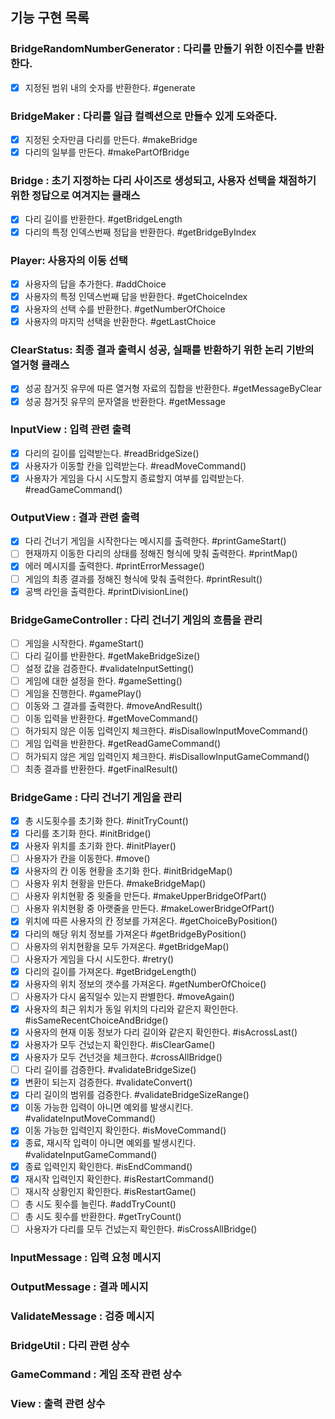 
## 기능 구현 목록

### BridgeRandomNumberGenerator : 다리를 만들기 위한 이진수를 반환한다.
- [x] 지정된 범위 내의 숫자를 반환한다. #generate

### BridgeMaker : 다리를 일급 컬렉션으로 만들수 있게 도와준다.
- [x] 지정된 숫자만큼 다리를 만든다. #makeBridge
- [x] 다리의 일부를 만든다. #makePartOfBridge

### Bridge : 초기 지정하는 다리 사이즈로 생성되고, 사용자 선택을 채점하기 위한 정답으로 여겨지는 클래스
- [x] 다리 길이를 반환한다. #getBridgeLength
- [x] 다리의 특정 인덱스번째 정답을 반환한다. #getBridgeByIndex

### Player: 사용자의 이동 선택
- [x] 사용자의 답을 추가한다. #addChoice
- [x] 사용자의 특정 인덱스번째 답을 반환한다. #getChoiceIndex
- [x] 사용자의 선택 수를 반환한다. #getNumberOfChoice
- [x] 사용자의 마지막 선택을 반환한다. #getLastChoice

### ClearStatus: 최종 결과 출력시 성공, 실패를 반환하기 위한 논리 기반의 열거형 클래스
- [x] 성공 참거짓 유무에 따른 열거형 자료의 집합을 반환한다. #getMessageByClear
- [x] 성공 참거짓 유무의 문자열을 반환한다. #getMessage

### InputView : 입력 관련 출력
- [x] 다리의 길이를 입력받는다. #readBridgeSize()
- [x] 사용자가 이동할 칸을 입력받는다. #readMoveCommand()
- [x] 사용자가 게임을 다시 시도할지 종료할지 여부를 입력받는다. #readGameCommand()

### OutputView : 결과 관련 출력
- [x] 다리 건너기 게임을 시작한다는 메시지를 출력한다. #printGameStart()
- [ ] 현재까지 이동한 다리의 상태를 정해진 형식에 맞춰 출력한다. #printMap()
- [x] 에러 메시지를 출력한다. #printErrorMessage()
- [ ] 게임의 최종 결과를 정해진 형식에 맞춰 출력한다. #printResult()
- [x] 공백 라인을 출력한다. #printDivisionLine()

### BridgeGameController : 다리 건너기 게임의 흐름을 관리
- [ ] 게임을 시작한다. #gameStart()
- [ ] 다리 길이를 반환한다. #getMakeBridgeSize()
- [ ] 설정 값을 검증한다. #validateInputSetting()
- [ ] 게임에 대한 설정을 한다. #gameSetting()
- [ ] 게임을 진행한다. #gamePlay()
- [ ] 이동와 그 결과를 출력한다. #moveAndResult()
- [ ] 이동 입력을 반환한다. #getMoveCommand()
- [ ] 허가되지 않은 이동 입력인지 체크한다. #isDisallowInputMoveCommand()
- [ ] 게임 입력을 반환한다. #getReadGameCommand()
- [ ] 허가되지 않은 게임 입력인지 체크한다. #isDisallowInputGameCommand()
- [ ] 최종 결과를 반환한다. #getFinalResult()

### BridgeGame : 다리 건너기 게임을 관리
- [x] 총 시도횟수를 초기화 한다. #initTryCount()
- [x] 다리를 초기화 한다. #initBridge()
- [x] 사용자 위치를 초기화 한다. #initPlayer()
- [ ] 사용자가 칸을 이동한다. #move()
- [x] 사용자의 칸 이동 현황을 초기화 한다. #initBridgeMap()
- [ ] 사용자 위치 현황을 만든다. #makeBridgeMap()
- [ ] 사용자 위치현황 중 윗줄을 만든다. #makeUpperBridgeOfPart()
- [ ] 사용자 위치현황 중 아랫줄을 만든다. #makeLowerBridgeOfPart()
- [x] 위치에 따른 사용자의 칸 정보를 가져온다. #getChoiceByPosition()
- [x] 다리의 해당 위치 정보를 가져온다 #getBridgeByPosition()
- [ ] 사용자의 위치현황을 모두 가져온다. #getBridgeMap()
- [ ] 사용자가 게임을 다시 시도한다. #retry()
- [x] 다리의 길이를 가져온다. #getBridgeLength()
- [x] 사용자의 위치 정보의 갯수를 가져온다. #getNumberOfChoice()
- [ ] 사용자가 다시 움직일수 있는지 판별한다. #moveAgain()
- [x] 사용자의 최근 위치가 동일 위치의 다리와 같은지 확인한다. #isSameRecentChoiceAndBridge()
- [x] 사용자의 현재 이동 정보가 다리 길이와 같은지 확인한다. #isAcrossLast()
- [x] 사용자가 모두 건넜는지 확인한다. #isClearGame()
- [x] 사용자가 모두 건넌것을 체크한다. #crossAllBridge()
- [ ] 다리 길이를 검증한다. #validateBridgeSize()
- [x] 변환이 되는지 검증한다. #validateConvert()
- [x] 다리 길이의 범위를 검증한다. #validateBridgeSizeRange()
- [x] 이동 가능한 입력이 아니면 예외를 발생시킨다. #validateInputMoveCommand()
- [x] 이동 가능한 입력인지 확인한다. #isMoveCommand()
- [x] 종료, 재시작 입력이 아니면 예외를 발생시킨다. #validateInputGameCommand()
- [x] 종료 입력인지 확인한다. #isEndCommand()
- [x] 재시작 입력인지 확인한다. #isRestartCommand()
- [ ] 재시작 상황인지 확인한다. #isRestartGame()
- [ ] 총 시도 횟수를 늘린다. #addTryCount()
- [ ] 총 시도 횟수를 반환한다. #getTryCount()
- [ ] 사용자가 다리를 모두 건넜는지 확인한다. #isCrossAllBridge()

### InputMessage : 입력 요청 메시지

### OutputMessage : 결과 메시지

### ValidateMessage : 검증 메시지

### BridgeUtil : 다리 관련 상수

### GameCommand : 게임 조작 관련 상수

### View : 출력 관련 상수
